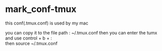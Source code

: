 # mark_conf-tmux
this conf(.tmux.conf) is used by my mac

you can copy it to the file path : ~/.tmux.conf
then you can enter the tumx and use control + b + :  
then source ~/.tmux.conf
